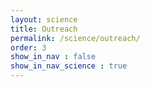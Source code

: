 ```yaml
---
layout: science
title: Outreach
permalink: /science/outreach/
order: 3
show_in_nav : false
show_in_nav_science : true
---
```

